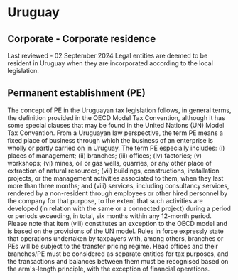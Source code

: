 # Uruguay
## Corporate - Corporate residence
Last reviewed - 02 September 2024
Legal entities are deemed to be resident in Uruguay when they are incorporated according to the local legislation.
## Permanent establishment (PE)
The concept of PE in the Uruguayan tax legislation follows, in general terms, the definition provided in the OECD Model Tax Convention, although it has some special clauses that may be found in the United Nations (UN) Model Tax Convention. From a Uruguayan law perspective, the term PE means a fixed place of business through which the business of an enterprise is wholly or partly carried on in Uruguay. The term PE especially includes: (i) places of management; (ii) branches; (iii) offices; (iv) factories; (v) workshops; (vi) mines, oil or gas wells, quarries, or any other place of extraction of natural resources; (vii) buildings, constructions, installation projects, or the management activities associated to them, when they last more than three months; and (viii) services, including consultancy services, rendered by a non-resident through employees or other hired personnel by the company for that purpose, to the extent that such activities are developed (in relation with the same or a connected project) during a period or periods exceeding, in total, six months within any 12-month period. Please note that item (viii) constitutes an exception to the OECD model and is based on the provisions of the UN model.
Rules in force expressly state that operations undertaken by taxpayers with, among others, branches or PEs will be subject to the transfer pricing regime. Head offices and their branches/PE must be considered as separate entities for tax purposes, and the transactions and balances between them must be recognised based on the arm's-length principle, with the exception of financial operations.
